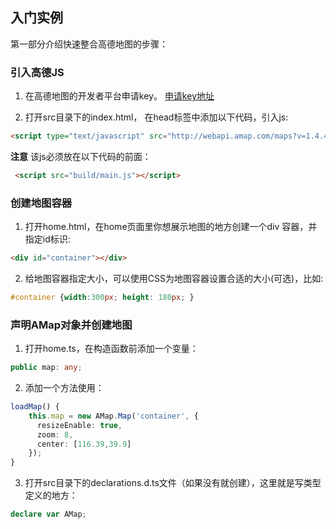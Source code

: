 ## 入门实例

第一部分介绍快速整合高德地图的步骤：

### 引入高德JS
1. 在高德地图的开发者平台申请key。
  [申请key地址](http://lbs.amap.com/dev/key)
  
2. 打开src目录下的index.html， 在head标签中添加以下代码，引入js:
  ```html
  <script type="text/javascript" src="http://webapi.amap.com/maps?v=1.4.4&key=您申请的key值"></script> 
  ```
   **注意**
   该js必须放在以下代码的前面：
   ```html
    <script src="build/main.js"></script>
  ```
  
### 创建地图容器
1. 打开home.html，在home页面里你想展示地图的地方创建一个div 容器，并指定id标识:
```html
<div id="container"></div>
```

2. 给地图容器指定大小，可以使用CSS为地图容器设置合适的大小(可选)，比如:
```css
#container {width:300px; height: 180px; } 
```

### 声明AMap对象并创建地图
1. 打开home.ts，在构造函数前添加一个变量：
```typescript
public map: any;
```

2. 添加一个方法使用：
```typescript
loadMap() {
    this.map = new AMap.Map('container', {
      resizeEnable: true,
      zoom: 8,
      center: [116.39,39.9]
    });
}
```

3. 打开src目录下的declarations.d.ts文件（如果没有就创建），这里就是写类型定义的地方：
```typescript
declare var AMap;
```
